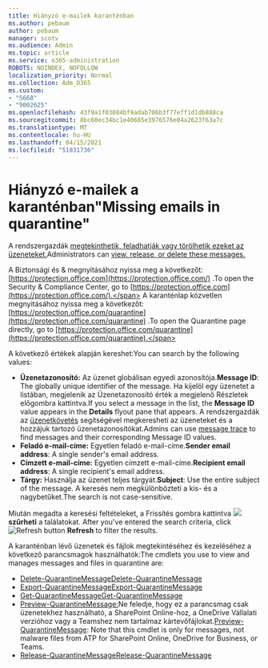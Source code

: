 ```yaml
---
title: Hiányzó e-mailek karanténban
ms.author: pebaum
author: pebaum
manager: scotv
ms.audience: Admin
ms.topic: article
ms.service: o365-administration
ROBOTS: NOINDEX, NOFOLLOW
localization_priority: Normal
ms.collection: Adm_O365
ms.custom:
- "5668"
- "9002625"
ms.openlocfilehash: 43f9a1f03084bf9adab706b3f77eff1d1db888ca
ms.sourcegitcommit: 8bc60ec34bc1e40685e3976576e04a2623f63a7c
ms.translationtype: MT
ms.contentlocale: hu-HU
ms.lasthandoff: 04/15/2021
ms.locfileid: "51831736"
---
```

# <a name="missing-emails-in-quarantine"></a><span data-ttu-id="d2bf8-102">Hiányzó e-mailek a karanténban"</span><span class="sxs-lookup"><span data-stu-id="d2bf8-102">Missing emails in quarantine"</span></span>

<span data-ttu-id="d2bf8-103">A rendszergazdák [megtekinthetik, feladhatják vagy törölhetik ezeket az üzeneteket.](https://docs.microsoft.com/microsoft-365/security/office-365-security/manage-quarantined-messages-and-files?view=o365-worldwide)</span><span class="sxs-lookup"><span data-stu-id="d2bf8-103">Administrators can [view, release, or delete these messages.](https://docs.microsoft.com/microsoft-365/security/office-365-security/manage-quarantined-messages-and-files?view=o365-worldwide)</span></span>

<span data-ttu-id="d2bf8-104">A Biztonsági és & megnyitásához nyissa meg a következőt: [https://protection.office.com](https://protection.office.com/) .</span><span class="sxs-lookup"><span data-stu-id="d2bf8-104">To open the Security & Compliance Center, go to [https://protection.office.com](https://protection.office.com/).</span></span> <span data-ttu-id="d2bf8-105">A karanténlap közvetlen megnyitásához nyissa meg a következőt: [https://protection.office.com/quarantine](https://protection.office.com/quarantine) .</span><span class="sxs-lookup"><span data-stu-id="d2bf8-105">To open the Quarantine page directly, go to [https://protection.office.com/quarantine](https://protection.office.com/quarantine).</span></span>  

<span data-ttu-id="d2bf8-106">A következő értékek alapján kereshet:</span><span class="sxs-lookup"><span data-stu-id="d2bf8-106">You can search by the following values:</span></span>  

- <span data-ttu-id="d2bf8-107">**Üzenetazonosító:** Az üzenet globálisan egyedi azonosítója.</span><span class="sxs-lookup"><span data-stu-id="d2bf8-107">**Message ID**: The globally unique identifier of the message.</span></span> <span data-ttu-id="d2bf8-108">Ha kijelöl egy üzenetet a  listában, megjelenik  az Üzenetazonosító érték a megjelenő Részletek előgombra kattintva.</span><span class="sxs-lookup"><span data-stu-id="d2bf8-108">If you select a message in the list, the  **Message ID**  value appears in the  **Details**  flyout pane that appears.</span></span> <span data-ttu-id="d2bf8-109">A rendszergazdák az [üzenetkövetés](https://docs.microsoft.com/microsoft-365/security/office-365-security/message-trace-scc?view=o365-worldwide) segítségével megkeresheti az üzeneteket és a hozzájuk tartozó üzenetazonosítókat.</span><span class="sxs-lookup"><span data-stu-id="d2bf8-109">Admins can use [message trace](https://docs.microsoft.com/microsoft-365/security/office-365-security/message-trace-scc?view=o365-worldwide) to find messages and their corresponding Message ID values.</span></span>
- <span data-ttu-id="d2bf8-110">**Feladó e-mail-címe:** Egyetlen feladó e-mail-címe.</span><span class="sxs-lookup"><span data-stu-id="d2bf8-110">**Sender email address**: A single sender's email address.</span></span>
- <span data-ttu-id="d2bf8-111">**Címzett e-mail-címe:** Egyetlen címzett e-mail-címe.</span><span class="sxs-lookup"><span data-stu-id="d2bf8-111">**Recipient email address**: A single recipient's email address.</span></span>
- <span data-ttu-id="d2bf8-112">**Tárgy:** Használja az üzenet teljes tárgyát.</span><span class="sxs-lookup"><span data-stu-id="d2bf8-112">**Subject**: Use the entire subject of the message.</span></span> <span data-ttu-id="d2bf8-113">A keresés nem megkülönbözteti a kis- és a nagybetűket.</span><span class="sxs-lookup"><span data-stu-id="d2bf8-113">The search is not case-sensitive.</span></span>

<span data-ttu-id="d2bf8-114">Miután megadta a keresési feltételeket, a Frissítés gombra kattintva ![ ](https://docs.microsoft.com/microsoft-365/media/scc-quarantine-refresh.png?view=o365-worldwide) **szűrheti** a találatokat.  </span><span class="sxs-lookup"><span data-stu-id="d2bf8-114">After you've entered the search criteria, click  ![Refresh button](https://docs.microsoft.com/microsoft-365/media/scc-quarantine-refresh.png?view=o365-worldwide)  **Refresh**  to filter the results.</span></span>

<span data-ttu-id="d2bf8-115">A karanténban lévő üzenetek és fájlok megtekintéséhez és kezeléséhez a következő parancsmagok használhatók:</span><span class="sxs-lookup"><span data-stu-id="d2bf8-115">The cmdlets you use to view and manages messages and files in quarantine are:</span></span>
- [<span data-ttu-id="d2bf8-116">Delete-QuarantineMessage</span><span class="sxs-lookup"><span data-stu-id="d2bf8-116">Delete-QuarantineMessage</span></span>](https://docs.microsoft.com/powershell/module/exchange/delete-quarantinemessage)
- [<span data-ttu-id="d2bf8-117">Export-QuarantineMessage</span><span class="sxs-lookup"><span data-stu-id="d2bf8-117">Export-QuarantineMessage</span></span>](https://docs.microsoft.com/powershell/module/exchange/export-quarantinemessage)
- [<span data-ttu-id="d2bf8-118">Get-QuarantineMessage</span><span class="sxs-lookup"><span data-stu-id="d2bf8-118">Get-QuarantineMessage</span></span>](https://docs.microsoft.com/powershell/module/exchange/get-quarantinemessage)
- <span data-ttu-id="d2bf8-119">[Preview-QuarantineMessage:](https://docs.microsoft.com/powershell/module/exchange/preview-quarantinemessage)Ne feledje, hogy ez a parancsmag csak üzenetekhez használható, a SharePoint Online-hoz, a OneDrive Vállalati verzióhoz vagy a Teamshez nem tartalmaz kártevőfájlokat.</span><span class="sxs-lookup"><span data-stu-id="d2bf8-119">[Preview-QuarantineMessage](https://docs.microsoft.com/powershell/module/exchange/preview-quarantinemessage): Note that this cmdlet is only for messages, not malware files from ATP for SharePoint Online, OneDrive for Business, or Teams.</span></span>
- [<span data-ttu-id="d2bf8-120">Release-QuarantineMessage</span><span class="sxs-lookup"><span data-stu-id="d2bf8-120">Release-QuarantineMessage</span></span>](https://docs.microsoft.com/powershell/module/exchange/release-quarantinemessage)